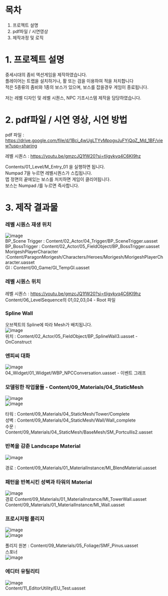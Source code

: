 # 목차

1. 프로젝트 설명
2. pdf파일 / 시연영상
3. 제작과정 및 로직

# 1. 프로젝트 설명
중세시대의 좀비 액션게임을 제작하였습니다.</br>
플레이어는 트랩을 설치하거나, 활 또는 검을 이용하여 적을 처치합니다</br>
적은 5종류의 좀비와 1종의 보스가 있으며, 보스를 잡을경우 게임이 종료됩니다.</br>

저는 레벨 디자인 및 레벨 시퀀스, NPC 기초시스템 제작을 담당하였습니다.</br>

# 2. pdf파일 / 시연 영상, 시연 방법

pdf 파일 : https://drive.google.com/file/d/1Bci_4wUgLTYvMpogvJuFYjQqZ_Md_1BF/view?usp=sharing</br>

레벨 시퀀스 : https://youtu.be/gmzcJQ1fW20?si=tligykyq4C6KI9hz</br>

Contents/01_Level/M_Entry_01 을 실행하면 됩니다.</br>
Numpad 7을 누르면 레벨시퀀스가 스킵됩니다.</br>
맵 정면의 끝에있는 보스를 처치하면 게임이 클리어됩니다.</br>
보스는 Numpad /를 누르면 즉사합니다.</br>

# 3. 제작 결과물

### 레벨 시퀀스 재생 위치</br>
![image](https://github.com/user-attachments/assets/a70d5990-b219-4234-87ff-d0fbbf4d3f70)</br>
BP_Scene Trigger : Content/02_Actor/04_Trigger/BP_SceneTrigger.uasset</br>
BP_BossTrigger : Content/02_Actor/05_FieldObject/BP_BossTrigger.uasset</br>
MorigeshPlayerCharacter :Content/ParagonMorigesh/Characters/Heroes/Morigesh/MorigeshPlayerCharacter.uasset</br>
GI : Content/00_Game/GI_TempGI.uasset</br>

### 레벨 시퀀스 위치</br>
레벨 시퀀스 : https://youtu.be/gmzcJQ1fW20?si=tligykyq4C6KI9hz </br>
Content/06_LevelSequence의 01,02,03,04 - Root 파일</br>

### Spline Wall</br>
오브젝트의 Spline에 따라 Mesh가 배치됩니다. </br>
![image](https://github.com/user-attachments/assets/f1abe95a-9354-41e9-b45e-1c5d7f7ad484)</br>
위치 : Content/02_Actor/05_FieldObject/BP_SplineWall3.uasset - OnConstruct</br>

### 엔피씨 대화</br>
![image](https://github.com/user-attachments/assets/1313cddb-5d00-429d-be58-e30924be7182)</br>
04_Widget/01_Widget/WBP_NPCConversation.uasset - 이벤트 그래프</br>

### 모델링한 작업물들 - Content/09_Materials/04_StaticMesh</br>

![image](https://github.com/user-attachments/assets/c349f1f5-ab37-4368-9147-0bb08b9ef0b2)</br>
![image](https://github.com/user-attachments/assets/f3c0101e-2c09-4b7f-a1a4-b737968a05d6)</br>

타워 : Content/09_Materials/04_StaticMesh/Tower/Complete</br>
성벽 : Content/09_Materials/04_StaticMesh/Wall/Wall_complete</br>
수문 : Content/09_Materials/04_StaticMesh/BaseMesh/SM_Portcullis2.uasset</br>

### 반복을 감춘 Landscape Material</br>
![image](https://github.com/user-attachments/assets/3cd3abbf-eeff-4fe6-a565-e554bc6041d4)</br>

경로 : Content/09_Materials/01_MaterialInstance/MI_BlendMaterial.uasset</br>

### 패턴을 반복시킨 성벽과 타워의 Material</br>
![image](https://github.com/user-attachments/assets/11885b8c-9c71-4e5e-81dd-924c80716769)</br>
경로
Content/09_Materials/01_MaterialInstance/MI_TowerWall.uasset</br>
Content/09_Materials/01_MaterialInstance/MI_Wall.uasset</br>

### 프로시저럴 폴리지</br>
![image](https://github.com/user-attachments/assets/82c59fff-4bfa-4b3d-a674-155959893ded)</br>
![image](https://github.com/user-attachments/assets/d00418c0-ba00-4909-8bd0-fa6c6e5e4046)</br>

폴리지 원본 : Content/09_Materials/05_Foliage/SMF_Pinus.uasset</br>
스포너</br>
![image](https://github.com/user-attachments/assets/c21327f0-92e3-4dce-8cd1-8a928b3ef5e2)

### 에디터 유틸리티</br>
![image](https://github.com/user-attachments/assets/54f4094d-e805-4328-ae12-1224d7791839)</br>
Content/11_EditorUtility/EU_Test.uasset
